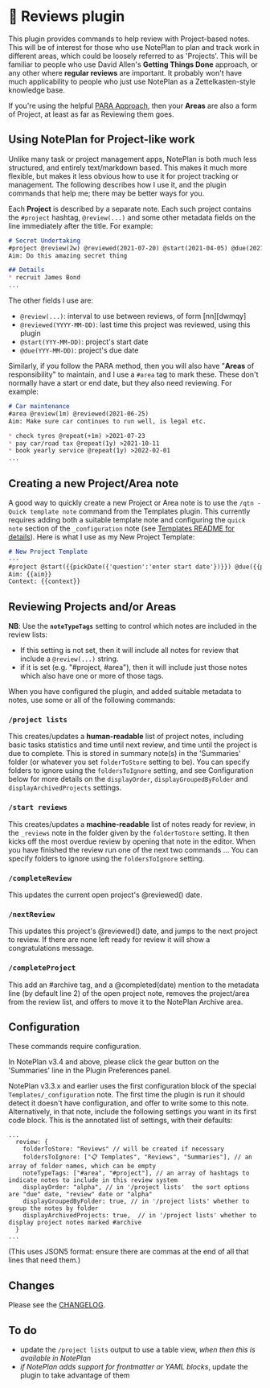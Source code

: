 # 🔬 Reviews  plugin
This plugin provides commands to help review with Project-based notes. This will be of interest for those who use NotePlan to plan and track work in different areas, which could be loosely referred to as 'Projects'. This will be familiar to people who use David Allen's **Getting Things Done** approach, or any other where **regular reviews** are important. It probably won't have much applicability to people who just use NotePlan as a Zettelkasten-style knowledge base.

If you're using the helpful [PARA Approach](https://fortelabs.co/blog/series/para/), then your **Areas** are also a form of Project, at least as far as Reviewing them goes.

## Using NotePlan for Project-like work
Unlike many task or project management apps, NotePlan is both much less structured, and entirely text/markdown based.  This makes it much more flexible, but makes it less obvious how to use it for project tracking or management.  The following describes how I use it, and the plugin commands that help me; there may be better ways for you.

Each **Project** is described by a separate note. Each such project contains the `#project` hashtag, `@review(...)` and some other metadata fields on the line immediately after the title.  For example:

```markdown
# Secret Undertaking
#project @review(2w) @reviewed(2021-07-20) @start(2021-04-05) @due(2021-11-30)
Aim: Do this amazing secret thing

## Details
* recruit James Bond
...
```

The other fields I use are:
- `@review(...)`: interval to use between reviews, of form [nn][dwmqy]
- `@reviewed(YYYY-MM-DD)`: last time this project was reviewed, using this plugin
- `@start(YYY-MM-DD)`: project's start date
- `@due(YYY-MM-DD)`: project's due date

Similarly, if you follow the PARA method, then you will also have "**Areas** of responsibility" to maintain, and I use a `#area` tag to mark these. These don't normally have a start or end date, but they also need reviewing.  For example:

```markdown
# Car maintenance
#area @review(1m) @reviewed(2021-06-25)
Aim: Make sure car continues to run well, is legal etc.

* check tyres @repeat(+1m) >2021-07-23
* pay car/road tax @repeat(1y) >2021-10-11
* book yearly service @repeat(1y) >2022-02-01
...
```

## Creating a new Project/Area note
A good way to quickly create a new Project or Area note is to use the `/qtn - Quick template note` command from the Templates plugin. This currently requires adding both a suitable template note and configuring the `quick note` section of the `_configuration` note (see [Templates README for details](https://github.com/NotePlan/plugins/tree/main/nmn.Templates/)).  Here is what I use as my New Project Template:
```markdown
# New Project Template
---
#project @start({{pickDate({'question':'enter start date'})}}) @due({{pickDate({'question':'enter due date'})}}) @review({{pickDateInterval({'question':'enter review interval'})}})
Aim: {{aim}}
Context: {{context}}
```

## Reviewing Projects and/or Areas
**NB**: Use the **`noteTypeTags`** setting to control which notes are included in the review lists:
- If this setting is not set, then it will include all notes for review that include a `@review(...)` string.
- if it is set (e.g. "#project, #area"), then it will include just those notes which also have one or more of those tags.

When you have configured the plugin, and added suitable metadata to notes, use some or all of the following commands:

### `/project lists`
This creates/updates a **human-readable** list of project notes, including basic tasks statistics and time until next review, and time until the project is due to complete. This is stored in summary note(s) in the 'Summaries' folder (or whatever you set `folderToStore` setting to be).
You can specify folders to ignore using the `foldersToIgnore` setting, and see Configuration below for more details on the `displayOrder`, `displayGroupedByFolder` and `displayArchivedProjects` settings.

### `/start reviews`
This creates/updates a **machine-readable** list of notes ready for review, in the `_reviews` note in the folder given by the `folderToStore` setting. It then kicks off the most overdue review by opening that note in the editor. When you have finished the review run one of the next two commands ...
You can specify folders to ignore using the `foldersToIgnore` setting.

### `/completeReview`
This updates the current open project's @reviewed() date.

### `/nextReview`
This updates this project's @reviewed() date, and jumps to the next project to review. If there are none left ready for review it will show a congratulations message.

### `/completeProject`
This add an #archive tag, and a @completed(date) mention to the metadata line (by default line 2) of the open project note, removes the project/area from the review list, and offers to move it to the NotePlan Archive area.

## Configuration
These commands require configuration.

In NotePlan v3.4 and above, please click the gear button on the 'Summaries' line in the Plugin Preferences panel.

NotePlan v3.3.x and earlier uses the first configuration block of the special `Templates/_configuration` note. The first time the plugin is run it should detect it doesn't have configuration, and offer to write some to this note. Alternatively, in that note, include the following settings you want in its first code block. This is the annotated list of settings, with their defaults:

```jsonc
...
  review: {
    folderToStore: "Reviews" // will be created if necessary
    foldersToIgnore: ["📋 Templates", "Reviews", "Summaries"], // an array of folder names, which can be empty
    noteTypeTags: ["#area", "#project"], // an array of hashtags to indicate notes to include in this review system
    displayOrder: "alpha", // in '/project lists'  the sort options  are "due" date, "review" date or "alpha"
    displayGroupedByFolder: true, // in '/project lists' whether to group the notes by folder
    displayArchivedProjects: true,  // in '/project lists' whether to display project notes marked #archive
  }
...
```
(This uses JSON5 format: ensure there are commas at the end of all that lines that need them.)

## Changes
Please see the [CHANGELOG](CHANGELOG.md).

## To do
- update the `/project lists` output to use a table view, _when then this is available in NotePlan_
- _if NotePlan adds support  for frontmatter or YAML blocks_, update the plugin to take advantage of them

